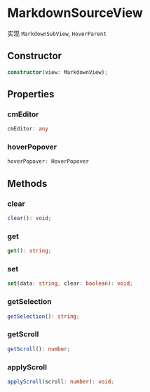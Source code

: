 <!--
 * @Author: luhaifeng666 youzui@hotmail.com
 * @Date: 2022-08-23 11:37:51
 * @LastEditors: luhaifeng666
 * @LastEditTime: 2022-11-03 09:52:06
 * @Description: 
-->
# MarkdownSourceView

实现 `MarkdownSubView`, `HoverParent`

## Constructor

```ts
constructor(view: MarkdownView);
```

## Properties

### cmEditor

```ts
cmEditor: any
```

### hoverPopover

```ts
hoverPopover: HoverPopover
```

## Methods

### clear

```ts
clear(): void;
```

### get

```ts
get(): string;
```

### set

```ts
set(data: string, clear: boolean): void;
```

### getSelection

```ts
getSelection(): string;
```

### getScroll

```ts
getScroll(): number;
```

### applyScroll

```ts
applyScroll(scroll: number): void;
```
